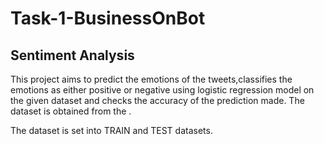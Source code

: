 # Task-1-BusinessOnBot
Sentiment Analysis 
--------------------------------------------------------------------
This project aims to predict the emotions of the tweets,classifies the emotions as either positive or negative using logistic regression model on the given dataset and checks the accuracy of the prediction made. The dataset is obtained from the .

The dataset is set  into TRAIN and TEST datasets.

